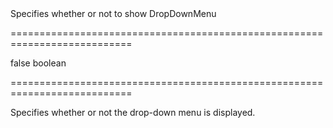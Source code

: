 <!--**
/*-------------------------------------------
    Auto-generated file. Do not modify.
-------------------------------------------

**-->
<!--d-->Specifies whether or not to show DropDownMenu<!--/d-->
===========================================================================
<!--default-->false<!--/default-->
<!--type-->boolean<!--/type-->
===========================================================================

<!--shortDescription-->
Specifies whether or not the drop-down menu is displayed.
<!--/shortDescription-->

<!--fullDescription-->

<!--/fullDescription-->